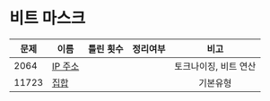 # 비트 마스크

| 문제    | 이름                      | 틀린 횟수 | 정리여부  |      비고      |
| ----- | ----------------------- | :---: | :---: | :----------: |
| 2064  | [IP 주소](2064/README.md) |       |       | 토크나이징, 비트 연산 |
| 11723 | [집합](11723/README.md)   |       |       |     기본유형     |